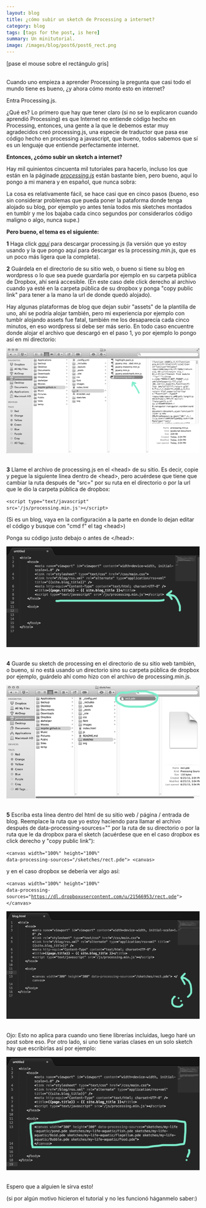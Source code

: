 ```yaml
---
layout: blog
title: ¿cómo subir un sketch de Processing a internet?
category: blog
tags: [tags for the post, is here]  
summary: Un minitutorial.
image: /images/blog/post6/post6_rect.png
---
```


[pase el mouse sobre el rectángulo gris]
<br>
<canvas ontouchstart="touchStart(event);"
ontouchmove="touchMove(event);"
ontouchend="touchEnd(event);"
ontouchcancel="touchCancel(event);"
id="sketch" width="100%" height="100%" data-processing-sources="/sketches/rect.pde"> </canvas>

<script type="text/javascript">

var processingInstance;

function setProcessingMouse(event){
    if (!processingInstance) {  
        processingInstance = Processing.getInstanceById('sketch');  
    }  
	
	var x = event.touches[0].clientX;
    var y = event.touches[0].clientY;

    processingInstance.mouseX = x;
    processingInstance.mouseY = y;
};

function touchStart(event) {
    event.preventDefault();
	setProcessingMouse(event);
    processingInstance.mousePressed();
};

function touchMove(event) {
    event.preventDefault();
	setProcessingMouse(event);
    processingInstance.mouseDragged();
};

function touchEnd(event) {
    event.preventDefault();
	setProcessingMouse(event);
    processingInstance.mouseReleased();
};

function touchCancel(event) {
    event.preventDefault();
	setProcessingMouse(event);
    processingInstance.mouseReleased();
};

</script>

<br>
Cuando uno empieza a aprender Processing la pregunta que casi todo el mundo tiene es bueno, ¿y ahora cómo monto esto en internet?

Entra Processing.js.

¿Qué es? Lo primero que hay que tener claro (si no se lo explicaron cuando aprendió Processing) es que Internet no entiende código hecho en Processing, entonces, una gente a la que le debemos estar muy agradecidos creó processing.js, una especie de traductor que pasa ese código hecho en processing a javascript, que bueno, todos sabemos que sí es un lenguaje que entiende perfectamente internet.  

<b>Entonces, ¿cómo subir un sketch a internet?</b>

Hay mil quinientos cincuenta mil tutoriales para hacerlo, incluso los que están en la páginade <i> [processing.js](http://processingjs.org/articles/p5QuickStart.html)</i>  están bastante bien, pero bueno, aquí lo pongo a mi manera y en español, que nunca sobra:

La cosa es relativamente fácil, se hace casi que en cinco pasos (bueno, eso sin considerar problemas que pueda poner la pataforma donde tenga alojado su blog, por ejemplo yo antes tenía todos mis sketches montados en tumblr y me los bajaba cada cinco segundos por considerarlos código maligno o algo, nunca supe.) 

<b>Pero bueno, el tema es el siguiente:</b>


<b>1</b>  Haga click <i>[aquí](https://dl.dropboxusercontent.com/u/21566953/mqvlm/processing.min.js)</i> para descargar processing.js (la versión que yo estoy usando y la que pongo aquí para descargar es la processing.min.js, que es un poco más ligera que la completa). 

<b>2</b>  Guárdela en el directorio de su sitio web, o bueno si tiene su blog en wordpress o lo que sea puede guardarla por ejemplo en su carpeta pública de Dropbox, ahí será accesible. (En este caso dele click derecho al archivo cuando ya esté en la carpeta pública de su dropbox y ponga "copy public link" para tener a la mano la url de donde quedó alojado).

Hay algunas plataformas de blog que dejan subir "assets" de la plantilla de uno, ahí se podría alojar también, pero mi experiencia por ejemplo con tumblr alojando assets fue fatal, también me los desaparecía cada cinco minutos, en eso wordpress si debe ser más serio. En todo caso encuentre donde alojar el archivo que descargó en el paso 1, yo por ejemplo lo pongo así en mi directorio:

![Alt text](/images/blog/post6/paso1.png "Guarde processing.js en su directorio")
<br>
<br>

<b>3</b>   Llame el archivo de processing.js en el &lt;head&gt; de su sitio. Es decir, copie y pegue la siguiente línea dentro de &lt;head&gt;, pero acuérdese que tiene que cambiar la ruta después de "src=" por su ruta en el directorio o por la url que le dio la carpeta pública de dropbox:


<code>&lt;script type="text/javascript" src='/js/processing.min.js'&gt;&lt;/script&gt; </code>


 (Si es un blog, vaya en la configuración a la parte en donde lo dejan editar el código y busque con "cmd f" el tag &lt;head&gt;) 

 Ponga su código justo debajo o antes de &lt;/head&gt;:

![Alt text](/images/blog/post6/paso3.png "Escriba esta línea de código dentro del &lt;head&gt;")
<br>
<br>

<b>4</b>   Guarde su sketch de processing en el directorio de su sitio web también, o bueno, si no está usando un directorio sino su carpeta pública de dropbox por ejemplo, guárdelo ahí como hizo con el archivo de processing.min.js.

![Alt text](/images/blog/post6/paso4.png "Guarde su sketch en su directorio")
<br>
<br>

<b>5</b>  Escriba esta línea dentro del html de su sitio web / página / entrada de blog. Reemplace la ruta que yo estoy haciendo para llamar el archivo después de data-processing-sources="" por la ruta de su directorio o por la ruta que le da dropbox para el sketch (acuérdese que en el caso dropbox es click derecho y "copy public link"):

 <code>&lt;canvas width="100%" height="100%" data-processing-sources="/sketches/rect.pde"&gt;  &lt;canvas&gt; </code>

y en el caso dropbox se debería ver algo así:

 <code>&lt;canvas width="100%" height="100%" data-processing-sources="https://dl.dropboxusercontent.com/u/21566953/rect.pde"&gt; &lt;/canvas&gt; </code>


![Alt text](/images/blog/post6/paso5.png "Llame el sketch dentro del código")
<br>
<br>

Ojo: Esto no aplica para cuando uno tiene librerías incluidas, luego haré un post sobre eso. Por otro lado, si uno tiene varias clases en un solo sketch hay que escribirlas así por ejemplo: 

![Alt text](/images/blog/post6/paso6.png "Si hay clases")
<br>
<br>


Espero que a alguien le sirva esto!

(si por algún motivo hicieron el tutorial y no les funcionó háganmelo saber:)